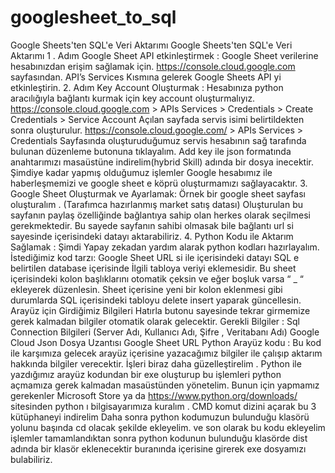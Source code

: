 # googlesheet_to_sql
Google Sheets'ten SQL'e Veri Aktarımı
Google Sheets'ten SQL'e Veri Aktarımı
1 . Adım Google Sheet API etkinleştirmek : 
Google Sheet verilerine hesabınızdan erişim sağlamak için.
https://console.cloud.google.com sayfasından.
API’s Services Kısmına gelerek Google Sheets API yi etkinleştirin.
2. Adım Key Account Oluşturmak :
Hesabınıza python aracılığıyla bağlantı kurmak için key account oluşturmalıyız.
https://console.cloud.google.com > APIs Services > Credentials > Create Credentials > Service Account
Açılan sayfada servis isimi belirtildekten sonra oluşturulur.
https://console.cloud.google.com/ > APIs Services > Credentials Sayfasında oluşturuduğumuz servis hesabının sağ 
tarafında bulunan düzenleme butonuna tıklayalım.
Add key ile json formatında anahtarımızı masaüstüne indirelim(hybrid Skill) adında bir dosya inecektir.
Şimdiye kadar yapmış olduğumuz işlemler Google hesabımız ile haberleşmemizi ve google sheet e köprü oluşturmamızı 
sağlayacaktır.
3. Google Sheet Oluşturmak ve Ayarlamak:
Örnek bir google sheet sayfası oluşturalım . (Tarafımca hazırlanmış market satış datası)
Oluşturulan bu sayfanın paylaş özelliğinde bağlantıya sahip olan herkes olarak seçilmesi gerekmektedir. Bu sayede 
sayfanın sahibi olmasak bile bağlantı url si sayesinde içerisindeki datayı aktarabiliriz.
4. Python Kodu ile Aktarım Sağlamak :
Şimdi Yapay zekadan yardım alarak python kodları hazırlayalım. 
İstediğimiz kod tarzı: Google Sheet URL si ile içerisindeki datayı SQL e belirtilen database içerisinde İlgili tabloya veriyi 
eklemesidir.
Bu sheet içerisindeki kolon başlıklarını otomatik çeksin ve eğer boşluk varsa “ _ “ ekleyerek düzenlesin.
Sheet içerisine yeni bir kolon eklenmesi gibi durumlarda SQL içerisindeki tabloyu delete insert yaparak güncellesin.
Arayüz için Girdiğimiz Bilgileri Hatırla butonu sayesinde tekrar girmemize gerek kalmadan bilgiler otomatik olarak 
gelecektir.
Gerekli Bilgiler : 
Sql Connection Bilgileri (Server Adı, Kullanıcı Adı, Şifre , Veritabanı Adı)
Google Cloud Json Dosya Uzantısı
Google Sheet URL
Python Arayüz kodu : Bu kod ile karşımıza gelecek arayüz içerisine yazacağımız bilgiler ile çalışıp aktarım hakkında bilgiler 
verecektir.
İşleri biraz daha güzelleştirelim .
Python ile yazdığımız arayüz kodundan bir exe oluşturup bu işlemleri python açmamıza gerek kalmadan masaüstünden 
yönetelim.
Bunun için yapmamız gerekenler 
Microsoft Store ya da https://www.python.org/downloads/ sitesinden python ı bilgisayarımıza kuralım .
CMD komut dizini açarak bu 3 kütüphaneyi indirelim
Daha sonra python kodumuzun bulunduğu klasörü yolunu başında cd olacak şekilde ekleyelim.
ve son olarak bu kodu ekleyelim
işlemler tamamlandıktan sonra python kodunun bulunduğu klasörde dist adında bir klasör eklenecektir buranında 
içerisine girerek exe dosyamızı bulabiliriz.
